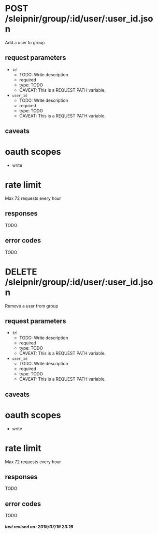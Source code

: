 # POST /sleipnir/group/:id/user/:user_id.json

Add a user to group

## request parameters

- `id`
  - TODO: Write description
  - required
  - type: TODO
  - CAVEAT: This is a REQUEST PATH variable.
- `user_id`
  - TODO: Write description
  - required
  - type: TODO
  - CAVEAT: This is a REQUEST PATH variable.

## caveats

# oauth scopes

- write

# rate limit

Max 72 requests every hour

## responses

TODO

## error codes

TODO

# DELETE /sleipnir/group/:id/user/:user_id.json

Remove a user from group

## request parameters

- `id`
  - TODO: Write description
  - required
  - type: TODO
  - CAVEAT: This is a REQUEST PATH variable.
- `user_id`
  - TODO: Write description
  - required
  - type: TODO
  - CAVEAT: This is a REQUEST PATH variable.

## caveats

# oauth scopes

- write

# rate limit

Max 72 requests every hour

## responses

TODO

## error codes

TODO

##### last revised on: 2015/07/19 23:16
